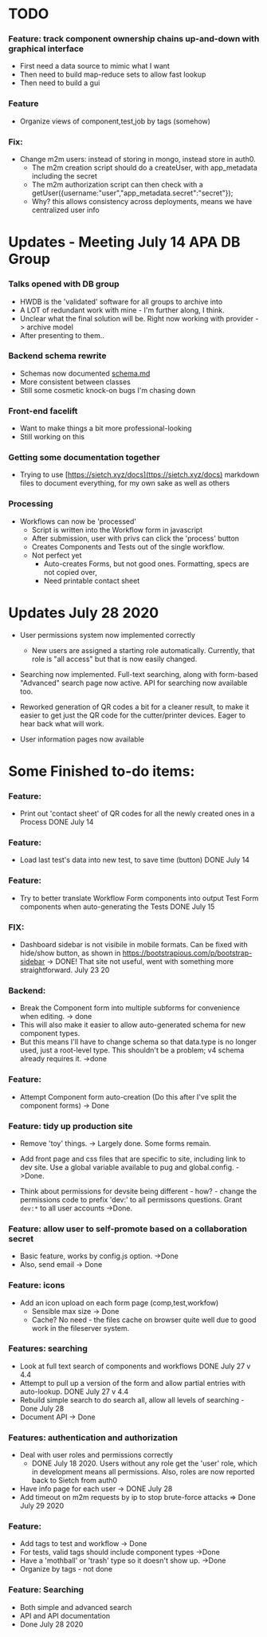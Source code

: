 
# TODO


### Feature: track component ownership chains up-and-down with graphical interface
- First need a data source to mimic what I want
- Then need to build map-reduce sets to allow fast lookup
- Then need to build a gui

### Feature
- Organize views of component,test,job  by tags (somehow)

### Fix:
- Change m2m users: instead of storing in mongo, instead store in auth0.
  - The m2m creation script should do a createUser, with app_metadata including the secret
  - The m2m authorization script can then check with a getUser({username:"user","app_metadata.secret":"secret"});
  - Why? this allows consistency across deployments, means we have centralized user info



# Updates - Meeting July 14 APA DB Group

### Talks opened with DB group
 - HWDB is the 'validated' software for all groups to archive into
 - A LOT of redundant work with mine - I'm further along, I think.
 - Unclear what the final solution will be. Right now working with provider -> archive model
 - After presenting to them..

### Backend schema rewrite
 - Schemas now documented [schema.md](schema.md)
 - More consistent between classes
 - Still some cosmetic knock-on bugs I'm chasing down

### Front-end facelift
  - Want to make things a bit more professional-looking
  - Still working on this
   
### Getting some documentation together
  - Trying to use [https://sietch.xyz/docs](ttps://sietch.xyz/docs) markdown files to document everything, for my own sake as well as others

### Processing
  - Workflows can now be 'processed'
  	- Script is written into the Workflow form in javascript
  	- After submission, user with privs can click the 'process' button
  	- Creates Components and Tests out of the single workflow.
  	- Not perfect yet
  		- Auto-creates Forms, but not good ones.  Formatting, specs are not copied over,
  		- Need printable contact sheet


# Updates July 28 2020

- User permissions system now implemented correctly 
  - New users are assigned a starting role automatically.  Currently, that role is "all access" but that is now easily changed.

- Searching now implemented.  Full-text searching, along with form-based "Advanced" search page now active.  API for searching now available too.

- Reworked generation of QR codes a bit for a cleaner result, to make it easier to get just the QR code for the cutter/printer devices. Eager to hear back what will work.

- User information pages now available

# Some Finished to-do items:
### Feature:
- Print out 'contact sheet' of QR codes for all the newly created ones in a Process 
	DONE  July 14

### Feature:
- Load last test's data into new test, to save time (button)
	DONE  July 14

### Feature:
- Try to better translate Workflow Form components into output Test Form components when auto-generating the Tests DONE July 15

### FIX:
- Dashboard sidebar is not visibile in mobile formats. Can be fixed with hide/show button, as shown in https://bootstrapious.com/p/bootstrap-sidebar -> DONE!  That site not useful, went with something more straightforward. July 23 20

### Backend:
- Break the Component form into multiple subforms for convenience when editing.  -> done
-  This will also make it easier to allow auto-generated schema for new component types.
- But this means I'll have to change schema so that data.type is no longer used, just a root-level type. This shouldn't be a problem; v4 schema already requires it. ->done

### Feature:
- Attempt Component form auto-creation (Do this after I've split the component forms) -> Done

### Feature: tidy up production site
- Remove 'toy' things.  -> Largely done. Some forms remain.
- Add front page and css files that are specific to site, including link to dev site. Use a global variable available to pug and global.config.  ->Done.

- Think about permissions for devsite being different - how? - change the permissions code to prefix 'dev:' to all permissons questions.  Grant `dev:*` to all user accounts  ->Done.

### Feature: allow user to self-promote based on a collaboration secret
- Basic feature, works by config.js option. ->Done
- Also, send email -> Done

### Feature: icons
- Add an icon upload on each form page (comp,test,workfow)
  - Sensible max size -> Done
  - Cache? No need - the files cache on browser quite well due to good work in the fileserver system. 


### Features: searching
- Look at full text search of components and workflows DONE July 27 v 4.4
- Attempt to pull up a version of the form and allow partial entries with auto-lookup. DONE July 27 v 4.4
- Rebuild simple search to do search all, allow all levels of searching - Done July 28
- Document API -> Done

### Features: authentication and authorization
- Deal with user roles and permissions correctly
  - DONE July 18 2020.  Users without any role get the 'user' role, which in development means all permissions.  Also, roles are now reported back to Sietch from auth0
- Have info page for each user -> DONE July 28 
- Add timeout on m2m requests by ip to stop brute-force attacks => Done July 29 2020

### Feature:
- Add tags to test and workflow -> Done
- For tests, valid tags should include component types ->Done
- Have a 'mothball' or 'trash' type so it doesn't show up. ->Done
- Organize by tags - not done

### Feature: Searching
- Both simple and advanced search
- API and API documentation
- Done July 28 2020

